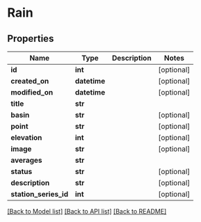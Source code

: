 # Rain

## Properties
Name | Type | Description | Notes
------------ | ------------- | ------------- | -------------
**id** | **int** |  | [optional] 
**created_on** | **datetime** |  | [optional] 
**modified_on** | **datetime** |  | [optional] 
**title** | **str** |  | 
**basin** | **str** |  | [optional] 
**point** | **str** |  | [optional] 
**elevation** | **int** |  | [optional] 
**image** | **str** |  | [optional] 
**averages** | **str** |  | 
**status** | **str** |  | [optional] 
**description** | **str** |  | [optional] 
**station_series_id** | **int** |  | [optional] 

[[Back to Model list]](../README.md#documentation-for-models) [[Back to API list]](../README.md#documentation-for-api-endpoints) [[Back to README]](../README.md)


